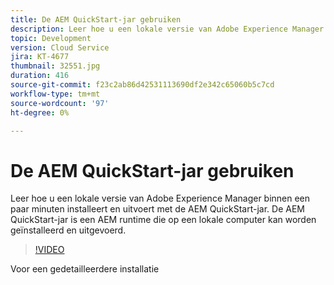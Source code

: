```yaml
---
title: De AEM QuickStart-jar gebruiken
description: Leer hoe u een lokale versie van Adobe Experience Manager binnen een paar minuten installeert en uitvoert met de AEM QuickStart-jar. De AEM QuickStart-jar is een AEM runtime die op een lokale computer kan worden geïnstalleerd en uitgevoerd.
topic: Development
version: Cloud Service
jira: KT-4677
thumbnail: 32551.jpg
duration: 416
source-git-commit: f23c2ab86d42531113690df2e342c65060b5c7cd
workflow-type: tm+mt
source-wordcount: '97'
ht-degree: 0%

---
```



# De AEM QuickStart-jar gebruiken

Leer hoe u een lokale versie van Adobe Experience Manager binnen een paar minuten installeert en uitvoert met de AEM QuickStart-jar. De AEM QuickStart-jar is een AEM runtime die op een lokale computer kan worden geïnstalleerd en uitgevoerd.

>[!VIDEO](https://video.tv.adobe.com/v/32551?quality=12&learn=on)

Voor een gedetailleerdere installatie